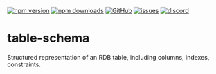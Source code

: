 [![npm version](https://img.shields.io/npm/v/@itrocks/table-schema?logo=npm)](https://www.npmjs.org/package/@itrocks/table-schema)
[![npm downloads](https://img.shields.io/npm/dm/@itrocks/table-schema)](https://www.npmjs.org/package/@itrocks/table-schema)
[![GitHub](https://img.shields.io/github/last-commit/itrocks-ts/table-schema?color=2dba4e&label=commit&logo=github)](https://github.com/itrocks-ts/table-schema)
[![issues](https://img.shields.io/github/issues/itrocks-ts/table-schema)](https://github.com/itrocks-ts/table-schema/issues)
[![discord](https://img.shields.io/discord/1314141024020467782?color=7289da&label=discord&logo=discord&logoColor=white)](https://25.re/ditr)

# table-schema

Structured representation of an RDB table, including columns, indexes, constraints.
